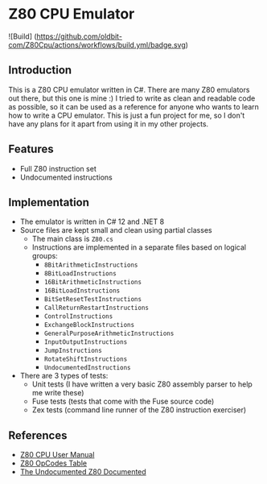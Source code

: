 # Z80 CPU Emulator

![Build] (https://github.com/oldbit-com/Z80Cpu/actions/workflows/build.yml/badge.svg)

## Introduction
This is a Z80 CPU emulator written in C#. There are many Z80 emulators out there, but this one is mine :)
I tried to write as clean and readable code as possible, so it can be used as a reference for anyone who 
wants to learn how to write a CPU emulator. This is just a fun project for me, so I don't have any plans for it
apart from using it in my other projects.

## Features
- Full Z80 instruction set
- Undocumented instructions

## Implementation
- The emulator is written in C# 12 and .NET 8
- Source files are kept small and clean using partial classes
  - The main class is `Z80.cs`
  - Instructions are implemented in a separate files based on logical groups:
    - `8BitArithmeticInstructions`
    - `8BitLoadInstructions`
    - `16BitArithmeticInstructions`
    - `16BitLoadInstructions`
    - `BitSetResetTestInstructions`
    - `CallReturnRestartInstructions`
    - `ControlInstructions`
    - `ExchangeBlockInstructions`
    - `GeneralPurposeArithmeticInstructions`
    - `InputOutputInstructions`
    - `JumpInstructions`
    - `RotateShiftInstructions`
    - `UndocumentedInstructions`
- There are 3 types of tests:
  - Unit tests (I have written a very basic Z80 assembly parser to help me write these)
  - Fuse tests (tests that come with the Fuse source code)
  - Zex tests (command line runner of the Z80 instruction exerciser)

## References
- [Z80 CPU User Manual](http://www.zilog.com/docs/z80/um0080.pdf)
- [Z80 OpCodes Table](http://clrhome.org/table/)
- [The Undocumented Z80 Documented](http://www.z80.info/zip/z80-documented.pdf)
